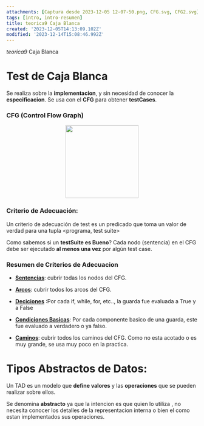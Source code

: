 ```yaml
---
attachments: [Captura desde 2023-12-05 12-07-50.png, CFG.svg, CFG2.svg]
tags: [intro, intro-resumen]
title: teorica9 Caja Blanca
created: '2023-12-05T14:13:09.102Z'
modified: '2023-12-14T15:08:46.992Z'
---
```


_teorica9_ Caja Blanca

# Test de Caja Blanca 

Se realiza sobre la **implementacion**, y sin necesidad de conocer la **especificacion**.
Se usa con el **CFG** para obtener __testCases__.

### CFG (Control Flow Graph)

<p align="center">
  <img src="@attachment/CFG2.svg" width="192">
</p>


### Criterio de Adecuación: 

Un criterio de adecuación de test es un predicado que toma un valor
de verdad para una tupla <programa, test suite>


Como sabemos si un **testSuite es Bueno**?
Cada nodo (sentencia) en el CFG debe ser ejecutado **al menos una vez** por algún test case.


<p style="display:none" align="center"><img src="@attachment/Captura desde 2023-12-05 12-07-50.png" min-width="100%"/></p>


### Resumen de Criterios de Adecuacion

* <u>**Sentencias**</u>: cubrir todas los nodos del CFG.
* <u>**Arcos**</u>: cubrir todos los arcos del CFG.
* <u>**Deciciones**</u> :Por cada if, while, for, etc.., la guarda fue evaluada a True y a False

* <u>**Condiciones Basicas**</u>: Por cada componente basico de una guarda, este fue evaluado a verdadero o ya falso.

* <u>**Caminos**</u>: cubrir todos los caminos del CFG. Como no esta acotado o es muy grande, se usa muy poco en la practica.



# Tipos Abstractos de Datos:

Un TAD es un modelo que **define valores** y las **operaciones** que se pueden realizar sobre ellos.

Se denomina **abstracto** ya que la intencion es que quien lo utiliza , no necesita conocer los detalles de la representacion interna o bien el como estan implementados sus operaciones.



